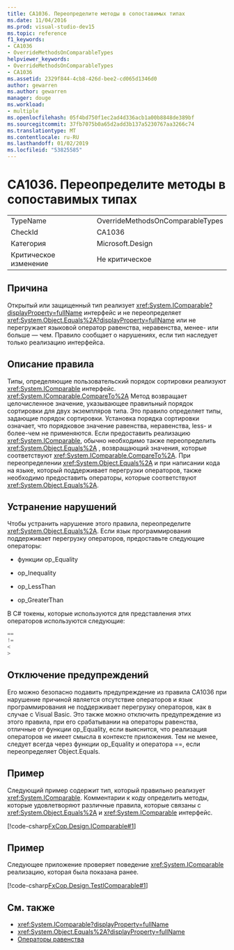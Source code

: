 ```yaml
---
title: CA1036. Переопределите методы в сопоставимых типах
ms.date: 11/04/2016
ms.prod: visual-studio-dev15
ms.topic: reference
f1_keywords:
- CA1036
- OverrideMethodsOnComparableTypes
helpviewer_keywords:
- OverrideMethodsOnComparableTypes
- CA1036
ms.assetid: 2329f844-4cb8-426d-bee2-cd065d1346d0
author: gewarren
ms.author: gewarren
manager: douge
ms.workload:
- multiple
ms.openlocfilehash: 05f4bd750f1ec2ad4d336acb1a00b8848de389bf
ms.sourcegitcommit: 37fb7075b0a65d2add3b137a5230767aa3266c74
ms.translationtype: MT
ms.contentlocale: ru-RU
ms.lasthandoff: 01/02/2019
ms.locfileid: "53825585"
---
```

# <a name="ca1036-override-methods-on-comparable-types"></a>CA1036. Переопределите методы в сопоставимых типах

|||
|-|-|
|TypeName|OverrideMethodsOnComparableTypes|
|CheckId|CA1036|
|Категория|Microsoft.Design|
|Критическое изменение|Не критическое|

## <a name="cause"></a>Причина
 Открытый или защищенный тип реализует <xref:System.IComparable?displayProperty=fullName> интерфейс и не переопределяет <xref:System.Object.Equals%2A?displayProperty=fullName> или не перегружает языковой оператор равенства, неравенства, менее- или больше — чем. Правило сообщает о нарушениях, если тип наследует только реализацию интерфейса.

## <a name="rule-description"></a>Описание правила

Типы, определяющие пользовательский порядок сортировки реализуют <xref:System.IComparable> интерфейс. <xref:System.IComparable.CompareTo%2A> Метод возвращает целочисленное значение, указывающее правильный порядок сортировки для двух экземпляров типа. Это правило определяет типы, задающие порядок сортировки. Установка порядка сортировки означает, что порядковое значение равенства, неравенства, less- и более-чем не применяются. Если предоставить реализацию <xref:System.IComparable>, обычно необходимо также переопределить <xref:System.Object.Equals%2A> , возвращающий значения, которые соответствуют <xref:System.IComparable.CompareTo%2A>. При переопределении <xref:System.Object.Equals%2A> и при написании кода на языке, который поддерживает перегрузки операторов, также необходимо предоставить операторы, которые соответствуют <xref:System.Object.Equals%2A>.

## <a name="how-to-fix-violations"></a>Устранение нарушений

Чтобы устранить нарушение этого правила, переопределите <xref:System.Object.Equals%2A>. Если язык программирования поддерживает перегрузку операторов, предоставьте следующие операторы:

- функции op_Equality

- op_Inequality

- op_LessThan

- op_GreaterThan

В C# токены, которые используются для представления этих операторов используются следующие:

```csharp
==
!=
<
>
```

## <a name="when-to-suppress-warnings"></a>Отключение предупреждений
 Его можно безопасно подавить предупреждение из правила CA1036 при нарушение причиной является отсутствие операторов и язык программирования не поддерживает перегрузку операторов, как в случае с Visual Basic. Это также можно отключить предупреждение из этого правила, при его срабатывании на операторы равенства, отличные от функции op_Equality, если выяснится, что реализация операторов не имеет смысла в контексте приложения. Тем не менее, следует всегда через функции op_Equality и оператора ==, если переопределяет Object.Equals.

## <a name="example"></a>Пример
 Следующий пример содержит тип, который правильно реализует <xref:System.IComparable>. Комментарии к коду определить методы, которые удовлетворяют различные правила, которые связаны с <xref:System.Object.Equals%2A> и <xref:System.IComparable> интерфейс.

 [!code-csharp[FxCop.Design.IComparable#1](../code-quality/codesnippet/CSharp/ca1036-override-methods-on-comparable-types_1.cs)]

## <a name="example"></a>Пример
 Следующее приложение проверяет поведение <xref:System.IComparable> реализацию, которая была показана ранее.

 [!code-csharp[FxCop.Design.TestIComparable#1](../code-quality/codesnippet/CSharp/ca1036-override-methods-on-comparable-types_2.cs)]

## <a name="see-also"></a>См. также

- <xref:System.IComparable?displayProperty=fullName>
- <xref:System.Object.Equals%2A?displayProperty=fullName>
- [Операторы равенства](/dotnet/standard/design-guidelines/equality-operators)